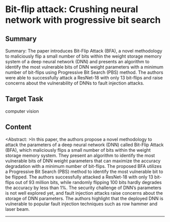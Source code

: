 # Bit-flip attack: Crushing neural network with progressive bit search

## Summary

Summary: The paper introduces Bit-Flip Attack (BFA), a novel methodology to maliciously flip a small number of bits within the weight storage memory system of a deep neural network (DNN) and presents an algorithm to identify the most vulnerable bits of DNN weight parameters with a minimum number of bit-flips using Progressive Bit Search (PBS) method. The authors were able to successfully attack a ResNet-18 with only 13 bit-flips and raise concerns about the vulnerability of DNNs to fault injection attacks.


## Target Task

computer vision

## Content

<Abstract: >In this paper, the authors propose a novel methodology to attack the parameters of a deep neural network (DNN) called Bit-Flip Attack (BFA), which maliciously flips a small number of bits within the weight storage memory system. They present an algorithm to identify the most vulnerable bits of DNN weight parameters that can maximize the accuracy degradation with a minimum number of bit-flips. The proposed BFA utilizes a Progressive Bit Search (PBS) method to identify the most vulnerable bit to be flipped. The authors successfully attacked a ResNet-18 with only 13 bit-flips out of 93 million bits, while randomly flipping 100 bits hardly degrades the accuracy by less than 1%. The security challenge of DNN’s parameters is not well explored yet, and fault injection attacks raise concerns about the storage of DNN parameters. The authors highlight that the deployed DNN is vulnerable to popular fault injection techniques such as row hammer and laser beam.



---

